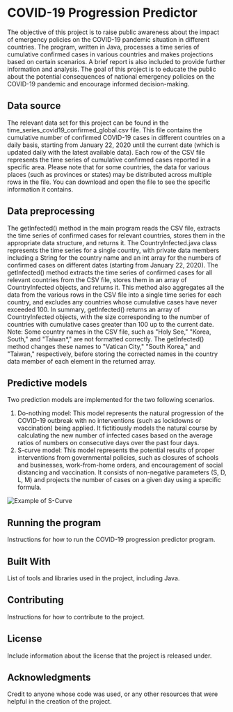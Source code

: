 # COVID-19 Progression Predictor

The objective of this project is to raise public awareness about the impact of emergency policies on the COVID-19 pandemic situation in different countries. The program, written in Java, processes a time series of cumulative confirmed cases in various countries and makes projections based on certain scenarios. A brief report is also included to provide further information and analysis. The goal of this project is to educate the public about the potential consequences of national emergency policies on the COVID-19 pandemic and encourage informed decision-making.

## Data source

The relevant data set for this project can be found in the time_series_covid19_confirmed_global.csv file. This file contains the cumulative number of confirmed COVID-19 cases in different countries on a daily basis, starting from January 22, 2020 until the current date (which is updated daily with the latest available data). Each row of the CSV file represents the time series of cumulative confirmed cases reported in a specific area. Please note that for some countries, the data for various places (such as provinces or states) may be distributed across multiple rows in the file. You can download and open the file to see the specific information it contains.

## Data preprocessing

The getInfected() method in the main program reads the CSV file, extracts the time series of confirmed cases for relevant countries, stores them in the appropriate data structure, and returns it. The CountryInfected.java class represents the time series for a single country, with private data members including a String for the country name and an int array for the numbers of confirmed cases on different dates (starting from January 22, 2020). The getInfected() method extracts the time series of confirmed cases for all relevant countries from the CSV file, stores them in an array of CountryInfected objects, and returns it. This method also aggregates all the data from the various rows in the CSV file into a single time series for each country, and excludes any countries whose cumulative cases have never exceeded 100. In summary, getInfected() returns an array of CountryInfected objects, with the size corresponding to the number of countries with cumulative cases greater than 100 up to the current date. Note: Some country names in the CSV file, such as "Holy See," "Korea, South," and "Taiwan*," are not formatted correctly. The getInfected() method changes these names to "Vatican City," "South Korea," and "Taiwan," respectively, before storing the corrected names in the country data member of each element in the returned array.

## Predictive models
Two prediction models are implemented for the two following scenarios.
1. Do-nothing model: This model represents the natural progression of the COVID-19 outbreak with no interventions (such as lockdowns or vaccination) being applied. It fictitiously models the natural course by calculating the new number of infected cases based on the average ratios of numbers on consecutive days over the past four days.
2. S-curve model: This model represents the potential results of proper interventions from governmental policies, such as closures of schools and businesses, work-from-home orders, and encouragement of social distancing and vaccination. It consists of non-negative parameters (S, D, L, M) and projects the number of cases on a given day using a specific formula.

![Example of S-Curve](https://imgur.com/a/iT91vKW)
## Running the program

Instructions for how to run the COVID-19 progression predictor program.

## Built With

List of tools and libraries used in the project, including Java.

## Contributing

Instructions for how to contribute to the project.

## License

Include information about the license that the project is released under.

## Acknowledgments

Credit to anyone whose code was used, or any other resources that were helpful in the creation of the project.